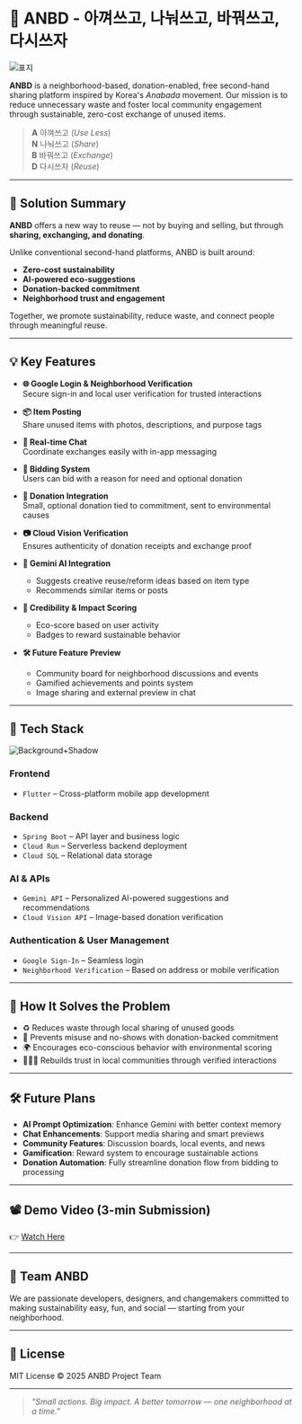 # 🌱 ANBD - 아껴쓰고, 나눠쓰고, 바꿔쓰고, 다시쓰자
![표지](https://github.com/user-attachments/assets/9450e021-20e9-4b7b-8d7c-9071978b7a4e)

**ANBD** is a neighborhood-based, donation-enabled, free second-hand sharing platform inspired by Korea's *Anabada* movement. Our mission is to reduce unnecessary waste and foster local community engagement through sustainable, zero-cost exchange of unused items.

> **A** 아껴쓰고 (*Use Less*)  
> **N** 나눠쓰고 (*Share*)  
> **B** 바꿔쓰고 (*Exchange*)  
> **D** 다시쓰자 (*Reuse*)

---

## 🚀 Solution Summary

**ANBD** offers a new way to reuse — not by buying and selling, but through **sharing, exchanging, and donating**.

Unlike conventional second-hand platforms, ANBD is built around:
- **Zero-cost sustainability**
- **AI-powered eco-suggestions**
- **Donation-backed commitment**
- **Neighborhood trust and engagement**

Together, we promote sustainability, reduce waste, and connect people through meaningful reuse.

---

## 💡 Key Features

- **🌐 Google Login & Neighborhood Verification**  
  Secure sign-in and local user verification for trusted interactions

- **📦 Item Posting**  
  Share unused items with photos, descriptions, and purpose tags

- **💬 Real-time Chat**  
  Coordinate exchanges easily with in-app messaging

- **🤝 Bidding System**  
  Users can bid with a reason for need and optional donation

- **💚 Donation Integration**  
  Small, optional donation tied to commitment, sent to environmental causes

- **📷 Cloud Vision Verification**  
  Ensures authenticity of donation receipts and exchange proof

- **🤖 Gemini AI Integration**  
  - Suggests creative reuse/reform ideas based on item type  
  - Recommends similar items or posts

- **🏅 Credibility & Impact Scoring**  
  - Eco-score based on user activity  
  - Badges to reward sustainable behavior

- **🛠️ Future Feature Preview**  
  - Community board for neighborhood discussions and events  
  - Gamified achievements and points system  
  - Image sharing and external preview in chat

---

## 🧩 Tech Stack
![Background+Shadow](https://github.com/user-attachments/assets/fc9bb1c0-e43e-4a9a-b344-5081b9327679)  

### **Frontend**
- `Flutter` – Cross-platform mobile app development

### **Backend**
- `Spring Boot` – API layer and business logic
- `Cloud Run` – Serverless backend deployment
- `Cloud SQL` – Relational data storage

### **AI & APIs**
- `Gemini API` – Personalized AI-powered suggestions and recommendations
- `Cloud Vision API` – Image-based donation verification

### **Authentication & User Management**
- `Google Sign-In` – Seamless login
- `Neighborhood Verification` – Based on address or mobile verification

---

## 🎯 How It Solves the Problem

- ♻️ Reduces waste through local sharing of unused goods  
- 💸 Prevents misuse and no-shows with donation-backed commitment  
- 🌍 Encourages eco-conscious behavior with environmental scoring  
- 🧑‍🤝‍🧑 Rebuilds trust in local communities through verified interactions  

---

## 🛠️ Future Plans

- **AI Prompt Optimization**: Enhance Gemini with better context memory  
- **Chat Enhancements**: Support media sharing and smart previews  
- **Community Features**: Discussion boards, local events, and news  
- **Gamification**: Reward system to encourage sustainable actions  
- **Donation Automation**: Fully streamline donation flow from bidding to processing

---

## 📽 Demo Video (3-min Submission)

👉 [Watch Here](https://youtu.be/hoBEhgEUL4M)

---

## 🙌 Team ANBD

We are passionate developers, designers, and changemakers committed to making sustainability easy, fun, and social — starting from your neighborhood.

---

## 📃 License

MIT License © 2025 ANBD Project Team

---

> *"Small actions. Big impact. A better tomorrow — one neighborhood at a time."*
